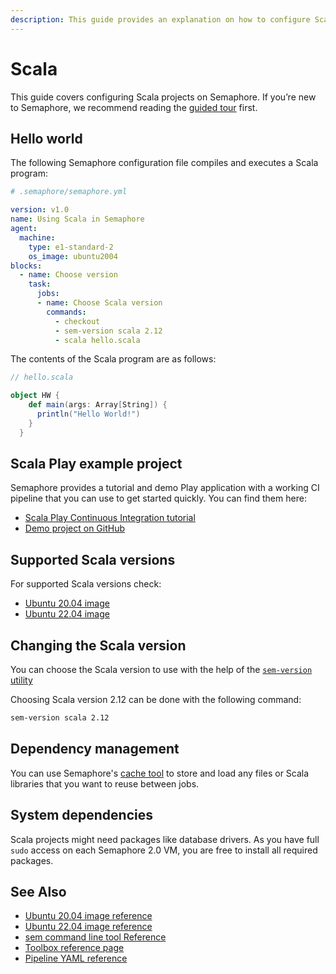 ```yaml
---
description: This guide provides an explanation on how to configure Scala projects on Semaphore 2.0. It provides example projects as well that should help you get started.
---
```


# Scala

This guide covers configuring Scala projects on Semaphore.
If you’re new to Semaphore, we recommend reading the
[guided tour](https://docs.semaphoreci.com/guided-tour/getting-started/) first.

## Hello world

The following Semaphore configuration file compiles and executes a Scala
program:

``` yaml
# .semaphore/semaphore.yml

version: v1.0
name: Using Scala in Semaphore
agent:
  machine:
    type: e1-standard-2
    os_image: ubuntu2004
blocks:
  - name: Choose version
    task:
      jobs:
      - name: Choose Scala version
        commands:
          - checkout
          - sem-version scala 2.12
          - scala hello.scala
```

The contents of the Scala program are as follows:

``` scala
// hello.scala

object HW {
    def main(args: Array[String]) {
      println("Hello World!")
    }
  }
```

## Scala Play example project

Semaphore provides a tutorial and demo Play application with a working
CI pipeline that you can use to get started quickly. You can find them here:

- [Scala Play Continuous Integration tutorial][tutorial]
- [Demo project on GitHub][demo-project]

## Supported Scala versions

For supported Scala versions check:

- [Ubuntu 20.04 image][ubuntu2004]
- [Ubuntu 22.04 image][ubuntu2204]

## Changing the Scala version

You can choose the Scala version to use with the help of the
[`sem-version` utility][sem-version]

Choosing Scala version 2.12 can be done with the following command:

``` bash
sem-version scala 2.12
```

## Dependency management

You can use Semaphore's [cache tool](https://docs.semaphoreci.com/reference/toolbox-reference/#cache)
to store and load any files or Scala libraries that you want to reuse between jobs.

## System dependencies

Scala projects might need packages like database drivers. As you have full
`sudo` access on each Semaphore 2.0 VM, you are free to install all required
packages.

## See Also

- [Ubuntu 20.04 image reference](https://docs.semaphoreci.com/ci-cd-environment/ubuntu-20.04-image/)
- [Ubuntu 22.04 image reference](https://docs.semaphoreci.com/ci-cd-environment/ubuntu-22.04-image/)
- [sem command line tool Reference](https://docs.semaphoreci.com/reference/sem-command-line-tool/)
- [Toolbox reference page](https://docs.semaphoreci.com/reference/toolbox-reference/)
- [Pipeline YAML reference](https://docs.semaphoreci.com/reference/pipeline-yaml-reference/)

[tutorial]: https://docs.semaphoreci.com/examples/scala-play-continuous-integration/
[demo-project]: https://github.com/semaphoreci-demos/semaphore-demo-scala-play
[ubuntu2004]: https://docs.semaphoreci.com/ci-cd-environment/ubuntu-20.04-image/
[ubuntu2204]: https://docs.semaphoreci.com/ci-cd-environment/ubuntu-22.04-image/
[sem-version]: https://docs.semaphoreci.com/ci-cd-environment/sem-version-managing-language-versions-on-linux/
